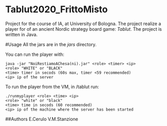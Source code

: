 # Tablut2020_FrittoMisto
Project for the course of IA, at University of Bologna. The project realize a player 
for of an ancient Nordic strategy board game: *Tablut*. The project is written in Java.

#Usage
All the jars are in the *jars* directory.

You can run the player with: 

```
java -jar "NoiRestiamoAChesa(ni).jar" <role> <timer> <ip>
<role> "WHITE" or "BLACK" 
<time> timer in secods (60s max, timer <59 recommended)
<ip> ip of the server
```

To run the player from the VM, in /tablut run:
```
./runmyplayer <role> <time> <ip>
<role> "white" or "black" 
<time> time in secods (60 recommended)
<ip> ip of the machine where the server has been started
```

##Authors
E.Cerulo
V.M.Stanzione
